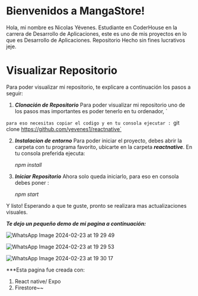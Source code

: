 # Bienvenidos a MangaStore!

Hola, mi nombre es Nicolas Yévenes. Estudiante en CoderHouse en la carrera de Desarrollo de Aplicaciones, este es uno de mis proyectos en lo que es Desarrollo de Aplicaciones. Repositorio Hecho sin fines lucrativos jeje.


# Visualizar Repositorio 

Para poder visualizar mi repositorio, te explicare a continuación los pasos a seguir: 

1. ***Clonación de Repositorio***
Para poder  visualizar mi repositorio uno de los pasos mas importantes es poder tenerlo en tu ordenador, `

`para eso necesitas copiar el codigo y en tu consola ejecutar :
 `git clone https://github.com/yevenes1/reactnative`

2. ***Instalacion de entorno***
Para poder iniciar el proyecto, debes abrir la carpeta con tu programa favorito, ubicarte en la carpeta ***reactnative***. En tu consola preferida ejecuta: 

	 *npm install* 

3. ***Iniciar Repositorio***
Ahora solo queda iniciarlo, para eso en consola debes poner :

    *npm start*

Y listo! 
Esperando a que te guste, pronto se realizara mas actualizaciones visuales.

***Te dejo un pequeño demo de mi pagina a continuación:***

![WhatsApp Image 2024-02-23 at 19 29 49](https://github.com/yevenes1/reactnative/assets/111285087/47c1b381-00fb-45e2-b25f-c9cc721719ea)

![WhatsApp Image 2024-02-23 at 19 29 53](https://github.com/yevenes1/reactnative/assets/111285087/4617441a-a611-4718-b687-65059cced412)

![WhatsApp Image 2024-02-23 at 19 30 17](https://github.com/yevenes1/reactnative/assets/111285087/d8fd6f44-bb52-4e15-86c1-378e4faac703)


***Esta pagina fue creada con:

 

 1. React native/ Expo
 2. Firestore~~
